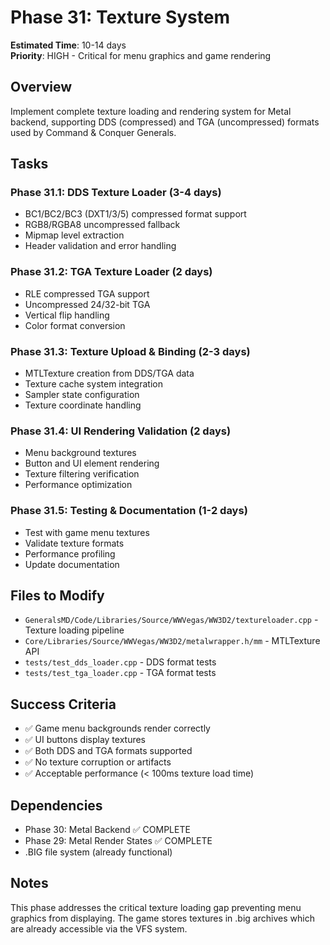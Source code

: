 # Phase 31: Texture System

**Estimated Time**: 10-14 days  
**Priority**: HIGH - Critical for menu graphics and game rendering

## Overview

Implement complete texture loading and rendering system for Metal backend, supporting DDS (compressed) and TGA (uncompressed) formats used by Command & Conquer Generals.

## Tasks

### Phase 31.1: DDS Texture Loader (3-4 days)
- BC1/BC2/BC3 (DXT1/3/5) compressed format support
- RGB8/RGBA8 uncompressed fallback
- Mipmap level extraction
- Header validation and error handling

### Phase 31.2: TGA Texture Loader (2 days)
- RLE compressed TGA support
- Uncompressed 24/32-bit TGA
- Vertical flip handling
- Color format conversion

### Phase 31.3: Texture Upload & Binding (2-3 days)
- MTLTexture creation from DDS/TGA data
- Texture cache system integration
- Sampler state configuration
- Texture coordinate handling

### Phase 31.4: UI Rendering Validation (2 days)
- Menu background textures
- Button and UI element rendering
- Texture filtering verification
- Performance optimization

### Phase 31.5: Testing & Documentation (1-2 days)
- Test with game menu textures
- Validate texture formats
- Performance profiling
- Update documentation

## Files to Modify

- `GeneralsMD/Code/Libraries/Source/WWVegas/WW3D2/textureloader.cpp` - Texture loading pipeline
- `Core/Libraries/Source/WWVegas/WW3D2/metalwrapper.h/mm` - MTLTexture API
- `tests/test_dds_loader.cpp` - DDS format tests
- `tests/test_tga_loader.cpp` - TGA format tests

## Success Criteria

- ✅ Game menu backgrounds render correctly
- ✅ UI buttons display textures
- ✅ Both DDS and TGA formats supported
- ✅ No texture corruption or artifacts
- ✅ Acceptable performance (< 100ms texture load time)

## Dependencies

- Phase 30: Metal Backend ✅ COMPLETE
- Phase 29: Metal Render States ✅ COMPLETE
- .BIG file system (already functional)

## Notes

This phase addresses the critical texture loading gap preventing menu graphics from displaying. The game stores textures in .big archives which are already accessible via the VFS system.
